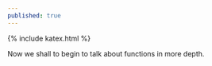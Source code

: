 ```yaml
---
published: true
---
```

{% include katex.html %}

Now we shall to begin to talk about functions in more depth. 